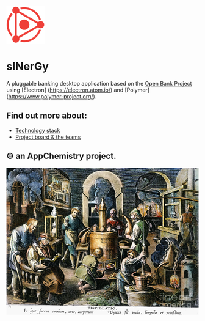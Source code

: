 <img src="./assets/logo.png" width="100px" height="100px" alt="logo" />

# sINerGy 

A pluggable banking desktop application based on the [Open Bank Project](https://www.openbankproject.com/) using [Electron] (https://electron.atom.io/) and [Polymer] (https://www.polymer-project.org/).

## Find out more about:

- [Technology stack](./docs/technology-stack)
- [Project board & the teams](https://trello.com/b/N68z43ZK/sinergy)

## &copy; an AppChemistry project.

![Link](./assets/alchemy-laboratory-granger.jpg "AppChemistry")
